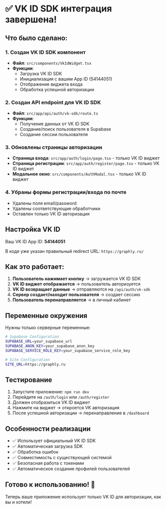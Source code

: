 # ✅ VK ID SDK интеграция завершена!

## Что было сделано:

### 1. Создан VK ID SDK компонент
- **Файл**: `src/components/VkIdWidget.tsx`
- **Функции**: 
  - Загрузка VK ID SDK
  - Инициализация с вашим App ID (54144051)
  - Отображение виджета входа
  - Обработка успешной авторизации

### 2. Создан API endpoint для VK ID SDK
- **Файл**: `src/app/api/auth/vk-sdk/route.ts`
- **Функции**:
  - Получение данных от VK ID SDK
  - Создание/поиск пользователя в Supabase
  - Создание сессии пользователя

### 3. Обновлены страницы авторизации
- **Страница входа**: `src/app/auth/login/page.tsx` - только VK ID виджет
- **Страница регистрации**: `src/app/auth/register/page.tsx` - только VK ID виджет
- **Модальное окно**: `src/components/AuthModal.tsx` - только VK ID виджет

### 4. Убраны формы регистрации/входа по почте
- Удалены поля email/password
- Удалены соответствующие обработчики
- Оставлен только VK ID авторизация

## Настройка VK ID

Ваш VK ID App ID: **54144051**

В коде уже указан правильный redirect URL: `https://graphly.ru/`

## Как это работает:

1. **Пользователь нажимает кнопку** → загружается VK ID SDK
2. **VK ID виджет отображается** → пользователь авторизуется
3. **VK ID возвращает данные** → отправляются на `/api/auth/vk-sdk`
4. **Сервер создает/находит пользователя** → создает сессию
5. **Пользователь перенаправляется** → в личный кабинет

## Переменные окружения

Нужны только серверные переменные:

```bash
# Supabase Configuration
SUPABASE_URL=your_supabase_url
SUPABASE_ANON_KEY=your_supabase_anon_key
SUPABASE_SERVICE_ROLE_KEY=your_supabase_service_role_key

# Site Configuration
SITE_URL=https://graphly.ru
```

## Тестирование

1. Запустите приложение: `npm run dev`
2. Перейдите на `/auth/login` или `/auth/register`
3. Должен отобразиться VK ID виджет
4. Нажмите на виджет → откроется VK авторизация
5. После успешной авторизации → перенаправление в `/dashboard`

## Особенности реализации

- ✅ Использует официальный VK ID SDK
- ✅ Автоматическая загрузка SDK
- ✅ Обработка ошибок
- ✅ Совместимость с существующей системой
- ✅ Безопасная работа с токенами
- ✅ Автоматическое создание профилей пользователей

## Готово к использованию! 🎉

Теперь ваше приложение использует только VK ID для авторизации, как вы и хотели!
